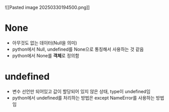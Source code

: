 
![[Pasted image 20250330194500.png]]
# None
- 아무것도 없는 데이터(Null을 의미)
- python에서 Null, undefined를 None으로 통칭해서 사용하는 것 같음
- python에서 None를 **객체**로 정의함

# undefined

- 변수 선언만 되어있고 값이 할당되어 있지 않은 상태, type이 undefined임
- python에서 undefined를 처리하는 방법은 except NameError를 사용하는 방법임

